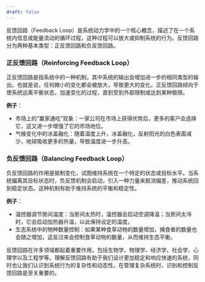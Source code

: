 ```yaml
---
draft: false
---
```

反馈回路（Feedback Loop）是系统动力学中的一个核心概念，描述了在一个系统内信息或能量流动的循环过程，这种过程可以放大或抑制系统的行为。反馈回路分为两种基本类型：正反馈回路和负反馈回路。

### 正反馈回路（Reinforcing Feedback Loop）

正反馈回路是指系统中的一种机制，其中系统的输出会增加进一步的相同类型的输出。也就是说，任何微小的变化都会被放大，导致更大的变化。正反馈回路倾向于使系统远离平衡状态，加速变化的过程，直到受到外部限制或达到某种极限。

**例子**：

- 市场上的“赢家通吃”现象：一家公司在市场上获得优势后，更多的客户会选择它，这又进一步增强了它的市场地位。
- 气候变化中的冰盖融化：随着温度上升，冰盖融化，反射阳光的白色表面减少，地球吸收更多的热量，导致温度进一步升高。

### 负反馈回路（Balancing Feedback Loop）

负反馈回路的作用是抵制变化，试图维持系统在一个特定的状态或目标水平。当系统偏离其目标状态时，负反馈机制会启动，引入一种力量来抵消偏差，推动系统回到稳定状态。这种机制有助于维持系统的平衡和稳定性。

**例子**：

- 温控器调节房间温度：当房间太热时，温控器会启动空调降温；当房间太冷时，它会启动加热器升温，以此保持设定的温度。
- 生态系统中的物种数量控制：如果某种食草动物的数量增加，捕食者的数量也会随之增加，这反过来会控制食草动物的数量，从而维持生态平衡。

反馈回路在许多领域都起着重要作用，包括生物学、物理学、经济学、社会学、心理学以及工程学等。理解反馈回路有助于我们设计更加稳定和响应快速的系统，同时也让我们认识到系统行为的复杂性和动态性。在管理复杂系统时，识别和控制反馈回路是至关重要的。